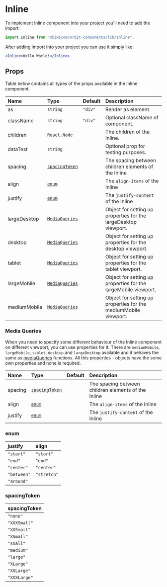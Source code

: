 # Inline

To implement Inline component into your project you'll need to add the import:

```jsx
import Inline from "@kiwicom/orbit-components/lib/Inline";
```

After adding import into your project you can use it simply like:

```jsx
<Inline>Hello World!</Inline>
```

## Props

Table below contains all types of the props available in the Inline component.

| Name         | Type                             | Default | Description                                                     |
| :----------- | :------------------------------- | :------ | :-------------------------------------------------------------- |
| as           | `string`                         | `"div"` | Render as element.                                              |
| className    | `string`                         | `"div"` | Optional className of component.                                |
| children     | `React.Node`                     |         | The children of the Inline.                                     |
| dataTest     | `string`                         |         | Optional prop for testing purposes.                             |
| spacing      | [`spacingToken`](#spacingToken)  |         | The spacing between children elements of the Inline             |
| align        | [`enum`](#enum)                  |         | The `align-items` of the Inline                                 |
| justify      | [`enum`](#enum)                  |         | The `justify-content` of the Inline                             |
| largeDesktop | [`MediaQueries`](#media-queries) |         | Object for setting up properties for the largeDesktop viewport. |
| desktop      | [`MediaQueries`](#media-queries) |         | Object for setting up properties for the desktop viewport.      |
| tablet       | [`MediaQueries`](#media-queries) |         | Object for setting up properties for the tablet viewport.       |
| largeMobile  | [`MediaQueries`](#media-queries) |         | Object for setting up properties for the largeMobile viewport.  |
| mediumMobile | [`MediaQueries`](#media-queries) |         | Object for setting up properties for the mediumMobile viewport. |

### Media Queries

When you need to specify some different behaviour of the Inline component on different viewport, you can use properties for it.
There are `mediumMobile`, `largeMobile`, `tablet`, `desktop` and `largeDesktop` available and it behaves the same as [mediaQueries](https://github.com/kiwicom/orbit/tree/master/packages/orbit-components/src/utils/mediaQuery) functions.
All this properties - objects have the some own properties and none is required.

| Name    | Type                            | Default | Description                                         |
| :------ | :------------------------------ | :------ | :-------------------------------------------------- |
| spacing | [`spacingToken`](#spacingToken) |         | The spacing between children elements of the Inline |
| align   | [`enum`](#enum)                 |         | The `align-items` of the Inline                     |
| justify | [`enum`](#enum)                 |         | The `justify-content` of the Inline                 |

### enum

| justify     | align       |
| :---------- | :---------- |
| `"start"`   | `"start"`   |
| `"end"`     | `"end"`     |
| `"center"`  | `"center"`  |
| `"between"` | `"stretch"` |
| `"around"`  |             |

### spacingToken

| spacingToken |
| :----------- |
| `"none"`     |
| `"XXXSmall"` |
| `"XXSmall"`  |
| `"XSmall"`   |
| `"small"`    |
| `"medium"`   |
| `"large"`    |
| `"XLarge"`   |
| `"XXLarge"`  |
| `"XXXLarge"` |
